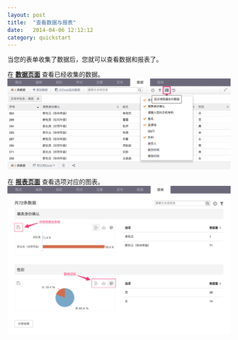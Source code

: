 ```yaml
---
layout: post
title:  "查看数据与报表"
date:   2014-04-06 12:12:12
category: quickstart
---
```


当您的表单收集了数据后，您就可以查看数据和报表了。

在 **[数据页面](data.html)** 查看已经收集的数据。
	![](/images/data-show_hidden_col.png)

在 **[报表页面](report.html)** 查看选项对应的图表。
	![](/images/report-result_chart.png)
